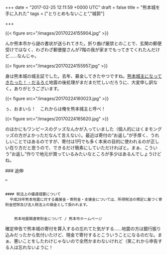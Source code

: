 
+++
date = "2017-02-25 12:11:59 +0000 UTC"
draft = false
title = "熊本城を手に入れた"
tags = ["とりとめもないこと","城郭"]

+++


{{< figure src="/images/20170224155904.jpg"  >}}

んか熊本市から謎の書状が送られてきた。折り曲げ厳禁とのことで、玄関の郵便受けではなく、わざわざ郵便屋さんが7階の我が家までもってきてくれたんだけど……なんじゃ。

{{< figure src="/images/20170224155957.jpg"  >}}

身は熊本城の城主証でした。去年、募金してきたやつですね。[熊本城主になってきたった！ - だるろぐ](http://blog.daruyanagi.jp/entry/2016/11/15/203854)地震の後処理がまだまだ忙しいだろうに、大変申し訳なく。ありがとうございます。

{{< figure src="/images/20170224160023.jpg"  >}}

ぅ、おまいら！　これからは俺を熊本城主と呼べ！

{{< figure src="/images/20170224165620.jpg"  >}}

のほかにもワンピースのグッズなんかが入っていました（個人的にはくまモングッズの方がよかっただなんて言えない）。最近は寄付の“お返し”が手厚く、うれしいことではあるのですが、寄付は1円でも多く本来の目的に使われるのが正しい在り方だと思うので、できるだけ簡素にしていただければと。まぁ、こういう“お返し”作りで地元が潤っているみたいなところが多少はあるんでしょうけどね。

<div class="section">
    ### 追伸
    
    >
        

    #### 税法上の優遇措置について
      平成28年熊本地震に対する義援金・寄附金・支援金については、所得税法の規定に基づく寄附金控除及び法人税法上の損金として扱われます。


        熊本地震関連寄附金について / 熊本市ホームページ
    
確定申告で熊本城の寄付を算入するの忘れてた気がする……地震の方は銀行振り込みだったから気付いたけど、現金で寄付するとこういうことになるのだな。まぁ、悪いことをしたわけじゃないので全然かまわないけれど（笑これから申告する人は忘れないように！

</div>

